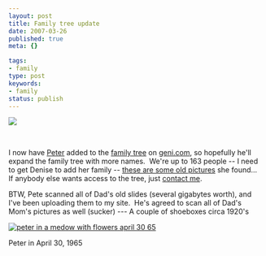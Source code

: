 ```yaml
---
layout: post
title: Family tree update
date: 2007-03-26
published: true
meta: {}

tags:
- family
type: post
keywords:
- family
status: publish
---
```



![](http://media.eick.us/2011/05/434504876_56bf8ba1cc_m.jpg)



 



I now have [Peter](http://www.andyeick.com/gallery.aspx?tag=peter) added to the [family tree](http://blog-family.andyeick.com/2007/03/18/Family+Tree.aspx) on [geni.com](http://geni.com), so hopefully he'll expand the family tree with more names.  We're up to 163 people -- I need to get Denise to add her family -- [these are some old pictures](http://blog-family.andyeick.com/2007/02/08/Denises+Childhood+Pictures.aspx) she found...  If anybody else wants access to the tree, just [contact me](http://www.andyeick.com/Administration/Contactme.aspx).



BTW, Pete scanned all of Dad's old slides (several gigabytes worth), and I've been uploading them to my site.  He's agreed to scan all of Dad's Mom's pictures as well (sucker) --- A couple of shoeboxes circa 1920's



[![peter in a medow with flowers april 30 65](http://media.eick.us/2011/05/333131649_265f16b2da_m.jpg)](http://www.flickr.com/photos/19429588@N00/333131649/ "peter in a medow with flowers april 30 65")



Peter in April 30, 1965

